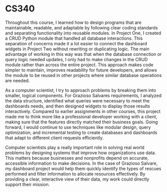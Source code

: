 # CS340
Throughout this course, I learned how to design programs that are maintainable, readable, and adaptable by following clear coding standards and separating functionality into reusable modules. In Project One, I created a CRUD Python module that handled all database interactions. This separation of concerns made it a lot easier to connect the dashboard widgets in Project Two without rewriting or duplicating logic. The main advantage of working in this way was that when the database connection or query logic needed updates, I only had to make changes in the CRUD module rather than across the entire project. This approach makes code simpler to maintain, improves readability for future developers, and allows the module to be reused in other projects where similar database operations are needed.

As a computer scientist, I try to approach problems by breaking them into smaller, logical components. For Grazioso Salvares requirements, I analyzed the data structure, identified what queries were necessary to meet the dashboards needs, and then designed widgets to display those results interactively. Compared to earlier assignments in other courses, this project made me to think more like a professional developer working with a client, making sure that the features directly matched their business goals. Going forward, I would continue to use techniques like modular design, query optimization, and incremental testing to create databases and dashboards that adapt to different client requests efficiently.

Computer scientists play a really important role in solving real world problems by designing systems that improve how organizations use data. This matters because businesses and nonprofits depend on accurate, accessible information to make decisions. In the case of Grazioso Salvare, my dashboard project would help them quickly identify the types of rescues performed and filter information to allocate resources effectively. By providing a clear, interactive view of their data, my work could directly support their mission.
